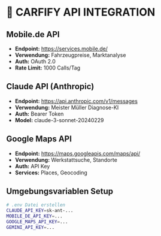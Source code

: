 # 🔌 CARFIFY API INTEGRATION

## Mobile.de API
- **Endpoint:** https://services.mobile.de/
- **Verwendung:** Fahrzeugpreise, Marktanalyse
- **Auth:** OAuth 2.0
- **Rate Limit:** 1000 Calls/Tag

## Claude API (Anthropic)
- **Endpoint:** https://api.anthropic.com/v1/messages
- **Verwendung:** Meister Müller Diagnose-KI
- **Auth:** Bearer Token
- **Model:** claude-3-sonnet-20240229

## Google Maps API
- **Endpoint:** https://maps.googleapis.com/maps/api/
- **Verwendung:** Werkstattsuche, Standorte
- **Auth:** API Key
- **Services:** Places, Geocoding

## Umgebungsvariablen Setup
```bash
# .env Datei erstellen
CLAUDE_API_KEY=sk-ant-...
MOBILE_DE_API_KEY=...
GOOGLE_MAPS_API_KEY=...
GEMINI_API_KEY=...
```
